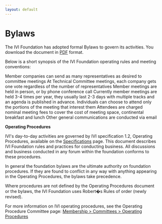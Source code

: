 ```yaml
---
layout: default
---
```

# Bylaws

The IVI Foundation has adopted formal Bylaws to govern its activities.
You download the document in
[PDF](../downloads/Operating-Legal/ByLaws%202007-10-19.pdf) format.

Below is a short synopsis of the IVI Foundation operating rules and
meeting conventions:

Member companies can send as many representatives as desired to
committee meetings At Technical Committee meetings, each company gets
one vote regardless of the number of representatives Member meetings are
held in person, or by phone conference call Currently member meetings
are held 3-4 times per year, they usually last 2-3 days with multiple
tracks and an agenda is published in advance. Individuals can choose to
attend only the portions of the meeting that interest them Attendees are
charged nominal meeting fees to cover the cost of meeting space,
continental breakfast and lunch Other general communications are
conducted via email

**Operating Procedures**

IVI's day-to-day activities are governed by IVI specification 1.2,
Operating Procedures, available on the
[Specifications](../specifications/default.html) page. This document
describes IVI Foundation rules and practices for conducting business.
All discussions and business conducted in any forum within the
foundation conforms to these procedures.

In general the foundation bylaws are the ultimate authority on
foundation procedures. If they are found to conflict in any way with
anything appearing in the Operating Procedures, the bylaws take
precedence.

Where procedures are not defined by the Operating Procedures document or
the bylaws, the IVI Foundation uses Robert�s Rules of order (newly
revised).

For more information on IVI operating procedures, see the Operating
Procedure Committee page: [Membership \> Committees \> Operating
Procedures](../membership/operating_procedures_committee.html)
